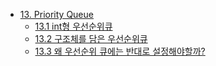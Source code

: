   - [13. Priority Queue](#13-priority-queue)
    - [13.1 int형 우선순위큐](#131-int형-우선순위큐)
    - [13.2 구조체를 담은 우선순위큐](#132-구조체를-담은-우선순위큐)
    - [13.3 왜 우선순위 큐에는 반대로 설정해야할까?](#133-왜-우선순위-큐에는-반대로-설정해야할까)